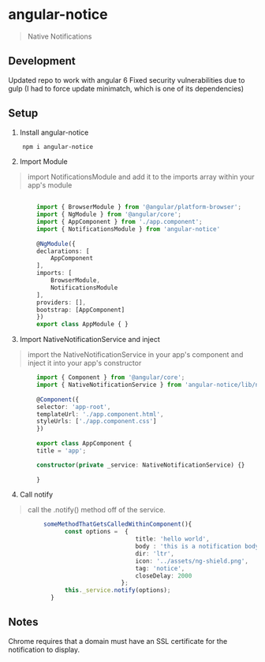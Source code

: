 # angular-notice
> Native Notifications

## Development
Updated repo to work with angular 6
Fixed security vulnerabilities due to gulp (I had to force update minimatch, which is one of its dependencies)

## Setup
1. Install angular-notice
```bash
	npm i angular-notice
```
2. Import Module
> import NotificationsModule and add it to the imports array within your app's module
```typescript
 
        import { BrowserModule } from '@angular/platform-browser';
        import { NgModule } from '@angular/core';
        import { AppComponent } from './app.component';
        import { NotificationsModule } from 'angular-notice'
        
        @NgModule({
        declarations: [
            AppComponent
        ],
        imports: [
            BrowserModule,
            NotificationsModule
        ],
        providers: [],
        bootstrap: [AppComponent]
        })
        export class AppModule { }
```      
3. Import NativeNotificationService and inject
> import the NativeNotificationService in your app's component and inject it into your app's constructor
```typescript
        import { Component } from '@angular/core';
        import { NativeNotificationService } from 'angular-notice/lib/native-notification.service';
        
        @Component({
        selector: 'app-root',
        templateUrl: './app.component.html',
        styleUrls: ['./app.component.css']
        })
        
        export class AppComponent {
        title = 'app';

        constructor(private _service: NativeNotificationService) {}
 
        }
```
4. Call notify
> call the .notify() method off of the service.
```typescript
          someMethodThatGetsCalledWithinComponent(){
                const options =  { 
                                    title: 'hello world',
                                    body : 'this is a notification body',
                                    dir: 'ltr',
                                    icon: '../assets/ng-shield.png',
                                    tag: 'notice',
                                    closeDelay: 2000
                                };
                this._service.notify(options);
            }
```

## Notes
Chrome requires that a domain must have an SSL certificate for the notification to display.